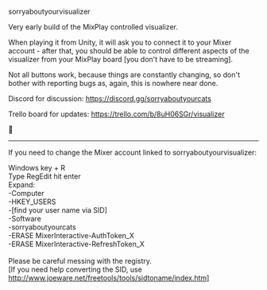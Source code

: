 sorryaboutyourvisualizer

Very early build of the MixPlay controlled visualizer.

When playing it from Unity, it will ask you to connect it to your Mixer account - after that, you should be able to control different aspects of the visualizer from your MixPlay board [you don't have to be streaming].

Not all buttons work, because things are constantly changing, so don't bother with reporting bugs as, again, this is nowhere near done.

Discord for discussion:
https://discord.gg/sorryaboutyourcats

Trello board for updates:
https://trello.com/b/8uH06SGr/visualizer

💜

---

If you need to change the Mixer account linked to sorryaboutyourvisualizer:

Windows key + R<br>
Type RegEdit hit enter<br>
Expand:<br>
 -Computer<br>
  -HKEY_USERS<br>
   -[find your user name via SID]<br>
    -Software<br>
     -sorryaboutyourcats<br>
      -ERASE MixerInteractive-AuthToken_X<br>
      -ERASE MixerInteractive-RefreshToken_X<br>
<br>
Please be careful messing with the registry.<br>
[If you need help converting the SID, use http://www.joeware.net/freetools/tools/sidtoname/index.htm]
